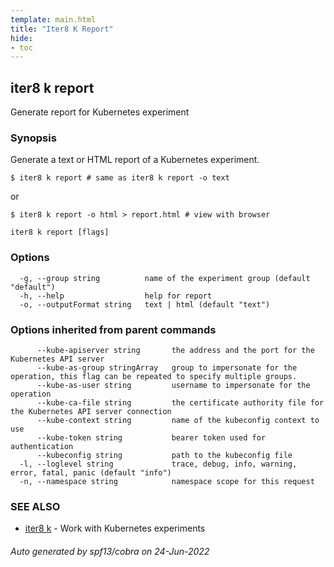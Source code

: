 ```yaml
---
template: main.html
title: "Iter8 K Report"
hide:
- toc
---
```

## iter8 k report

Generate report for Kubernetes experiment

### Synopsis


Generate a text or HTML report of a Kubernetes experiment.

	$ iter8 k report # same as iter8 k report -o text

or

	$ iter8 k report -o html > report.html # view with browser


```
iter8 k report [flags]
```

### Options

```
  -g, --group string          name of the experiment group (default "default")
  -h, --help                  help for report
  -o, --outputFormat string   text | html (default "text")
```

### Options inherited from parent commands

```
      --kube-apiserver string       the address and the port for the Kubernetes API server
      --kube-as-group stringArray   group to impersonate for the operation, this flag can be repeated to specify multiple groups.
      --kube-as-user string         username to impersonate for the operation
      --kube-ca-file string         the certificate authority file for the Kubernetes API server connection
      --kube-context string         name of the kubeconfig context to use
      --kube-token string           bearer token used for authentication
      --kubeconfig string           path to the kubeconfig file
  -l, --loglevel string             trace, debug, info, warning, error, fatal, panic (default "info")
  -n, --namespace string            namespace scope for this request
```

### SEE ALSO

* [iter8 k](iter8_k.md)	 - Work with Kubernetes experiments

###### Auto generated by spf13/cobra on 24-Jun-2022
